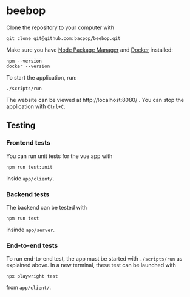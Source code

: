 # beebop

Clone the repository to your computer with
```
git clone git@github.com:bacpop/beebop.git
```


Make sure you have [Node Package Manager](https://docs.npmjs.com/downloading-and-installing-node-js-and-npm) and [Docker](https://docs.docker.com/get-docker/) installed:
```
npm --version
docker --version
```

To start the application, run:
```
./scripts/run
```

The website can be viewed at http://localhost:8080/ . You can stop the application with `Ctrl+C`.


## Testing
### Frontend tests

You can run unit tests for the vue app with
```
npm run test:unit
```
inside `app/client/`.

### Backend tests

The backend can be tested with 
```
npm run test
```
insinde `app/server`.

### End-to-end tests
To run end-to-end test, the app must be started with `./scripts/run` as explained above. In a new terminal, these test can be launched with
```
npx playwright test
```
from `app/client/`.
